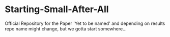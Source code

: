 # Starting-Small-After-All

Official Repository for the Paper 'Yet to be named' and depending on results repo name might change, but we gotta start somewhere...
